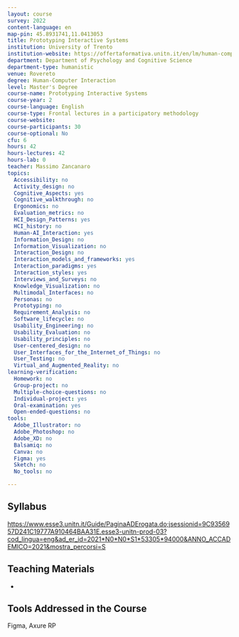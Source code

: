 ```yaml
---
layout: course
survey: 2022
content-language: en
map-pin: 45.8931741,11.0413053
title: Prototyping Interactive Systems
institution: University of Trento
institution-website: https://offertaformativa.unitn.it/en/lm/human-computer-interaction 
department: Department of Psychology and Cognitive Science
department-type: humanistic
venue: Rovereto
degree: Human-Computer Interaction
level: Master's Degree
course-name: Prototyping Interactive Systems
course-year: 2
course-language: English
course-type: Frontal lectures in a participatory methodology
course-website: 
course-participants: 30
course-optional: No
cfu: 6
hours: 42
hours-lectures: 42
hours-lab: 0
teacher: Massimo Zancanaro
topics: 
  Accessibility: no
  Activity_design: no
  Cognitive_Aspects: yes
  Cognitive_walkthrough: no
  Ergonomics: no
  Evaluation_metrics: no
  HCI_Design_Patterns: yes
  HCI_history: no
  Human-AI_Interaction: yes
  Information_Design: no
  Information_Visualization: no
  Interaction_Design: no
  Interaction_models_and_frameworks: yes
  Interaction_paradigms: yes
  Interaction_styles: yes
  Interviews_and_Surveys: no
  Knowledge_Visualization: no
  Multimodal_Interfaces: no
  Personas: no
  Prototyping: no
  Requirement_Analysis: no
  Software_lifecycle: no
  Usability_Engineering: no
  Usability_Evaluation: no
  Usability_principles: no
  User-centered_design: no
  User_Interfaces_for_the_Internet_of_Things: no
  User_Testing: no
  Virtual_and_Augmented_Reality: no
learning-verification: 
  Homework: no 
  Group-project: no 
  Multiple-choice-questions: no 
  Individual-project: yes 
  Oral-examination: yes 
  Open-ended-questions: no 
tools: 
  Adobe_Illustrator: no 
  Adobe_Photoshop: no 
  Adobe_XD: no 
  Balsamiq: no 
  Canva: no 
  Figma: yes 
  Sketch: no 
  No_tools: no 

---
```



## Syllabus 
https://www.esse3.unitn.it/Guide/PaginaADErogata.do;jsessionid=9C9356957D241C19777A910464BAA31E.esse3-unitn-prod-03?cod_lingua=eng&ad_er_id=2021*N0*N0*S1*53305*94000&ANNO_ACCADEMICO=2021&mostra_percorsi=S

## Teaching Materials 
-

## Tools Addressed in the Course 
Figma, Axure RP
